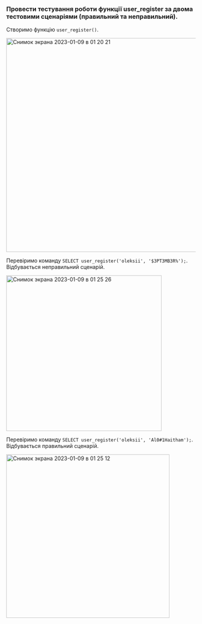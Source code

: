 ### Провести тестування роботи функції user_register за двома тестовими сценаріями (правильний та неправильний).

Cтворимо функцію `user_register()`.

<img width="568" alt="Снимок экрана 2023-01-09 в 01 20 21" src="https://user-images.githubusercontent.com/46464830/211224057-f9c95c86-7b88-4a17-83f0-06b6d680b093.png">

Перевіримо команду `SELECT user_register('oleksii', '$3PT3MB3R%');`. Відбувається неправильний сценарій.

<img width="413" alt="Снимок экрана 2023-01-09 в 01 25 26" src="https://user-images.githubusercontent.com/46464830/211224228-6565a187-4be2-4880-a41b-0836ce3e9052.png">

Перевіримо команду `SELECT user_register('oleksii', 'Al0#1Haitham');`. Відбувається правильний сценарій.

<img width="434" alt="Снимок экрана 2023-01-09 в 01 25 12" src="https://user-images.githubusercontent.com/46464830/211224220-db87fbd2-f00f-49a7-9401-ccc445dcd3f2.png">
